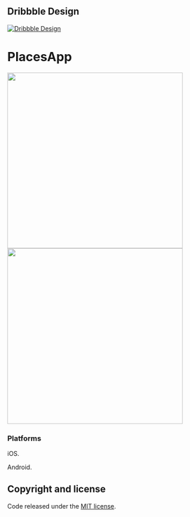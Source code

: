 
## Dribbble Design
[![Dribbble Design](https://cdn.dribbble.com/users/1500818/screenshots/4555409/locations_app.jpg)](https://dribbble.com/shots/4555409-Locations-App-Daily-Ui-Challenge-005)


# PlacesApp

<img src="images/ios.gif" Width="400" />
<img src="images/android.gif" Width="400" />

### Platforms

iOS.

Android.

## Copyright and license

Code released under the [MIT license](https://opensource.org/licenses/MIT).